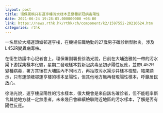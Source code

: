 ```yaml
---
layout: post
title: 環保署稱只有運亨樓污水樣本呈變種新冠病毒陽性
date: 2021-06-24 19:28:05.000000000 +08:00
link: https://news.rthk.hk/rthk/ch/component/k2/1597552-20210624.htm
categories: rthk
---
```


一名居於大埔運頭塘邨運亨樓，在機場任職地勤的27歲男子確診新型肺炎，涉及L452R變異病毒株。

在衞生防護中心記者會上，環保署副署長徐浩光說，日前在大埔逸雅苑一帶的污水渠下游採集樣本化驗，星期二發現樣本對新冠病毒呈初步陽性反應，並帶L452R變種病毒，署方其後在大埔區內不同地方，再抽取污水渠沙井樣本檢驗，結果顯示，只有運頭塘邨運亨樓的樣本呈陽性，但其他地方無再發現陽性樣本，呼籲居民放心。

徐浩光說，運亨樓呈陽性的污水樣本，很大機會是來自該名確診者，但不能輕率斷言其他地方就一定無患者，未來幾日會繼續檢驗附近地區的污水樣本，了解是否有陽性反應。
